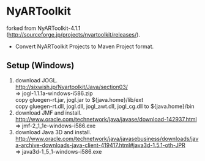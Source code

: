 NyARToolkit
===========

forked from NyARToolkit-4.1.1 (http://sourceforge.jp/projects/nyartoolkit/releases/).

- Convert NyARToolkit Projects to Maven Project format.

## Setup (Windows)
1. download JOGL.  
http://sixwish.jp/Nyartoolkit/Java/section03/  
=> jogl-1.1.1a-windows-i586.zip  
copy gluegen-rt.jar, jogl.jar to ${java.home}/lib/ext  
copy gluegen-rt.dll, jogl.dll, jogl_awt.dll, jogl_cg.dll to ${java.home}/bin
2. download JMF and install.  
http://www.oracle.com/technetwork/java/javase/download-142937.html  
=> jmf-2_1_1e-windows-i586.exe
3. download Java 3D and install.  
http://www.oracle.com/technetwork/java/javasebusiness/downloads/java-archive-downloads-java-client-419417.html#java3d-1.5.1-oth-JPR  
=> java3d-1_5_1-windows-i586.exe



